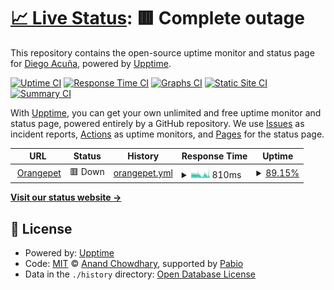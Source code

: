 # [📈 Live Status](https://diegoaces.github.io/orangepet_status): <!--live status--> **🟥 Complete outage**

This repository contains the open-source uptime monitor and status page for [Diego Acuña](https://diegoaces.github.io/orangepet_status), powered by [Upptime](https://github.com/upptime/upptime).

[![Uptime CI](https://github.com/diegoaces/orangepet_status/workflows/Uptime%20CI/badge.svg)](https://github.com/diegoaces/orangepet_status/actions?query=workflow%3A%22Uptime+CI%22)
[![Response Time CI](https://github.com/diegoaces/orangepet_status/workflows/Response%20Time%20CI/badge.svg)](https://github.com/diegoaces/orangepet_status/actions?query=workflow%3A%22Response+Time+CI%22)
[![Graphs CI](https://github.com/diegoaces/orangepet_status/workflows/Graphs%20CI/badge.svg)](https://github.com/diegoaces/orangepet_status/actions?query=workflow%3A%22Graphs+CI%22)
[![Static Site CI](https://github.com/diegoaces/orangepet_status/workflows/Static%20Site%20CI/badge.svg)](https://github.com/diegoaces/orangepet_status/actions?query=workflow%3A%22Static+Site+CI%22)
[![Summary CI](https://github.com/diegoaces/orangepet_status/workflows/Summary%20CI/badge.svg)](https://github.com/diegoaces/orangepet_status/actions?query=workflow%3A%22Summary+CI%22)

With [Upptime](https://upptime.js.org), you can get your own unlimited and free uptime monitor and status page, powered entirely by a GitHub repository. We use [Issues](https://github.com/diegoaces/orangepet_status/issues) as incident reports, [Actions](https://github.com/diegoaces/orangepet_status/actions) as uptime monitors, and [Pages](https://diegoaces.github.io/orangepet_status) for the status page.

<!--start: status pages-->
<!-- This summary is generated by Upptime (https://github.com/upptime/upptime) -->
<!-- Do not edit this manually, your changes will be overwritten -->
<!-- prettier-ignore -->
| URL | Status | History | Response Time | Uptime |
| --- | ------ | ------- | ------------- | ------ |
| <img alt="" src="https://icons.duckduckgo.com/ip3/www.orangepet.cl.ico" height="13"> [Orangepet](https://www.orangepet.cl) | 🟥 Down | [orangepet.yml](https://github.com/diegoaces/orangepet_status/commits/HEAD/history/orangepet.yml) | <details><summary><img alt="Response time graph" src="./graphs/orangepet/response-time-week.png" height="20"> 810ms</summary><br><a href="https://diegoaces.github.io/orangepet_status/history/orangepet"><img alt="Response time 810" src="https://img.shields.io/endpoint?url=https%3A%2F%2Fraw.githubusercontent.com%2Fdiegoaces%2Forangepet_status%2FHEAD%2Fapi%2Forangepet%2Fresponse-time.json"></a><br><a href="https://diegoaces.github.io/orangepet_status/history/orangepet"><img alt="24-hour response time 716" src="https://img.shields.io/endpoint?url=https%3A%2F%2Fraw.githubusercontent.com%2Fdiegoaces%2Forangepet_status%2FHEAD%2Fapi%2Forangepet%2Fresponse-time-day.json"></a><br><a href="https://diegoaces.github.io/orangepet_status/history/orangepet"><img alt="7-day response time 810" src="https://img.shields.io/endpoint?url=https%3A%2F%2Fraw.githubusercontent.com%2Fdiegoaces%2Forangepet_status%2FHEAD%2Fapi%2Forangepet%2Fresponse-time-week.json"></a><br><a href="https://diegoaces.github.io/orangepet_status/history/orangepet"><img alt="30-day response time 810" src="https://img.shields.io/endpoint?url=https%3A%2F%2Fraw.githubusercontent.com%2Fdiegoaces%2Forangepet_status%2FHEAD%2Fapi%2Forangepet%2Fresponse-time-month.json"></a><br><a href="https://diegoaces.github.io/orangepet_status/history/orangepet"><img alt="1-year response time 810" src="https://img.shields.io/endpoint?url=https%3A%2F%2Fraw.githubusercontent.com%2Fdiegoaces%2Forangepet_status%2FHEAD%2Fapi%2Forangepet%2Fresponse-time-year.json"></a></details> | <details><summary><a href="https://diegoaces.github.io/orangepet_status/history/orangepet">89.15%</a></summary><a href="https://diegoaces.github.io/orangepet_status/history/orangepet"><img alt="All-time uptime 89.15%" src="https://img.shields.io/endpoint?url=https%3A%2F%2Fraw.githubusercontent.com%2Fdiegoaces%2Forangepet_status%2FHEAD%2Fapi%2Forangepet%2Fuptime.json"></a><br><a href="https://diegoaces.github.io/orangepet_status/history/orangepet"><img alt="24-hour uptime 91.43%" src="https://img.shields.io/endpoint?url=https%3A%2F%2Fraw.githubusercontent.com%2Fdiegoaces%2Forangepet_status%2FHEAD%2Fapi%2Forangepet%2Fuptime-day.json"></a><br><a href="https://diegoaces.github.io/orangepet_status/history/orangepet"><img alt="7-day uptime 89.15%" src="https://img.shields.io/endpoint?url=https%3A%2F%2Fraw.githubusercontent.com%2Fdiegoaces%2Forangepet_status%2FHEAD%2Fapi%2Forangepet%2Fuptime-week.json"></a><br><a href="https://diegoaces.github.io/orangepet_status/history/orangepet"><img alt="30-day uptime 89.15%" src="https://img.shields.io/endpoint?url=https%3A%2F%2Fraw.githubusercontent.com%2Fdiegoaces%2Forangepet_status%2FHEAD%2Fapi%2Forangepet%2Fuptime-month.json"></a><br><a href="https://diegoaces.github.io/orangepet_status/history/orangepet"><img alt="1-year uptime 89.15%" src="https://img.shields.io/endpoint?url=https%3A%2F%2Fraw.githubusercontent.com%2Fdiegoaces%2Forangepet_status%2FHEAD%2Fapi%2Forangepet%2Fuptime-year.json"></a></details>

<!--end: status pages-->

[**Visit our status website →**](https://diegoaces.github.io/orangepet_status)

## 📄 License

- Powered by: [Upptime](https://github.com/upptime/upptime)
- Code: [MIT](./LICENSE) © [Anand Chowdhary](https://anandchowdhary.com), supported by [Pabio](https://pabio.com)
- Data in the `./history` directory: [Open Database License](https://opendatacommons.org/licenses/odbl/1-0/)
